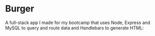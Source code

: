 # Burger
A full-stack app I made for my bootcamp that uses Node, Express and MySQL to query and route data and Handlebars to generate HTML:
